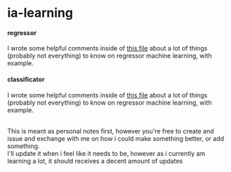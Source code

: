 # ia-learning
#### regressor
I wrote some helpful comments inside of [this file](https://github.com/Zerotistic/ia-learning/blob/main/ia-basic-test-and-notes.ipynb) about a lot of things (probably not everything) to know on regressor machine learning, with example.<br>
#### classificator 
I wrote some helpful comments inside of [this file](https://github.com/Zerotistic/ia-learning/blob/main/ia-classificator-notes.ipynb) about a lot of things (probably not everything) to know on regressor machine learning, with example.<br><br>


This is meant as personal notes first, however you're free to create and issue and exchange with me on how i could make something better, or add something.<br>
I'll update it when i feel like it needs to be, however as i currently am learning a lot, it should receives a decent amount of updates
